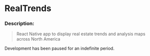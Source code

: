 # RealTrends

### Description:
> React Native app to display real estate trends and analysis maps across North America

Development has been paused for an indefinite period.
